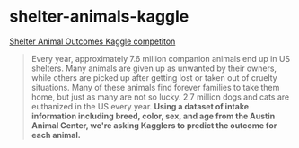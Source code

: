 # shelter-animals-kaggle

[Shelter Animal Outcomes Kaggle competiton](https://www.kaggle.com/c/shelter-animal-outcomes)

> Every year, approximately 7.6 million companion animals end up in US shelters. Many animals are given up as unwanted by their owners, while others are picked up after getting lost or taken out of cruelty situations. Many of these animals find forever families to take them home, but just as many are not so lucky. 2.7 million dogs and cats are euthanized in the US every year. **Using a dataset of intake information including breed, color, sex, and age from the Austin Animal Center, we're asking Kagglers to predict the outcome for each animal.**
